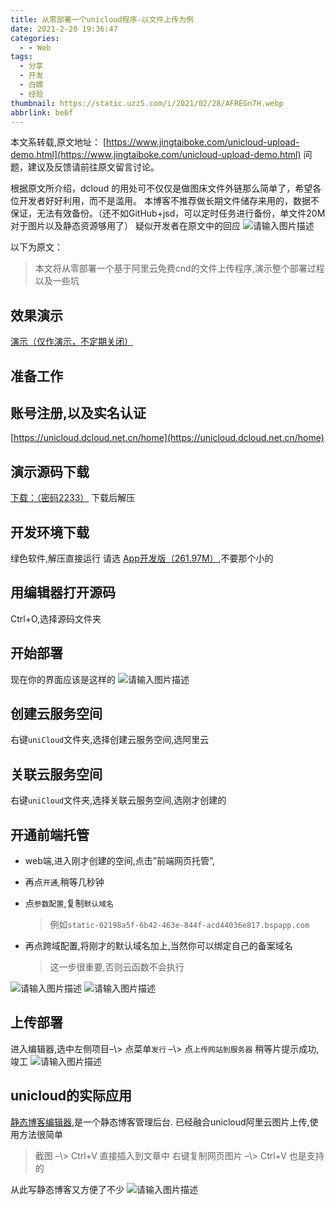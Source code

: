 ```yaml
---
title: 从零部署一个unicloud程序-以文件上传为例
date: 2021-2-20 19:36:47
categories:
  - - Web
tags:
  - 分享
  - 开发
  - 白嫖
  - 经验
thumbnail: https://static.uzz5.com/i/2021/02/28/AFREGn7H.webp
abbrlink: be6f
---
```



本文系转载,原文地址： [https://www.jingtaiboke.com/unicloud-upload-demo.html](https://www.jingtaiboke.com/unicloud-upload-demo.html) 问题，建议及反馈请前往原文留言讨论。 

根据原文所介绍，dcloud 的用处可不仅仅是做图床文件外链那么简单了，希望各位开发者好好利用，而不是滥用。 本博客不推荐做长期文件储存来用的，数据不保证，无法有效备份。（还不如GitHub+jsd，可以定时任务进行备份，单文件20M对于图片以及静态资源够用了） 疑似开发者在原文中的回应 ![请输入图片描述](https://static.uzz5.com/i/2021/02/28/j6X0J1VZ.webp "请输入图片描述") 

以下为原文：

> 本文将从零部署一个基于阿里云免费cnd的文件上传程序,演示整个部署过程以及一些坑

## 效果演示

[演示（仅作演示，不定期关闭）](https://static-72b0ccd4-7020-4f7c-bebc-1099f822e2bc.bspapp.com/#/)

## 准备工作

## 账号注册,以及实名认证

[https://unicloud.dcloud.net.cn/home](https://unicloud.dcloud.net.cn/home)

## 演示源码下载

[下载：（密码2233）](https://545c.com/d/19473836-42522931-e58c84) 下载后解压

## 开发环境下载

绿色软件,解压直接运行 请选 [App开发版（261.97M）](https://download1.dcloud.net.cn/download/HBuilderX.3.1.2.20210206.full.zip),不要那个小的

## 用编辑器打开源码

Ctrl+O,选择源码文件夹

## 开始部署

现在你的界面应该是这样的 ![请输入图片描述](https://static.uzz5.com/i/2021/02/28/JxlxStmX.webp "请输入图片描述")

## 创建云服务空间

右键`uniCloud`文件夹,选择创建云服务空间,选阿里云

## 关联云服务空间

右键`uniCloud`文件夹,选择关联云服务空间,选刚才创建的

## 开通前端托管

*   web端,进入刚才创建的空间,点击”前端网页托管”,
*   再点`开通`,稍等几秒钟
*   点`参数配置`,复制`默认域名`
    
    > 例如`static-02198a5f-6b42-463e-844f-acd44036e817.bspapp.com`
    
*   再点跨域配置,将刚才的默认域名加上,当然你可以绑定自己的备案域名
    
    > 这一步很重要,否则云函数不会执行
    

![请输入图片描述](https://static.uzz5.com/i/2021/02/28/QqYS6YNy.webp "请输入图片描述") ![请输入图片描述](https://static.uzz5.com/i/2021/02/28/U1q7bk4L.webp "请输入图片描述")

## 上传部署

进入编辑器,选中左侧项目–\\> 点菜单`发行` –\\> 点`上传网站到服务器` 稍等片提示成功,竣工 ![请输入图片描述](https://static.uzz5.com/i/2021/02/28/H09kPuSk.webp "请输入图片描述")

## unicloud的实际应用

[静态博客编辑器](https://jingtaiboke.com/),是一个静态博客管理后台. 已经融合unicloud阿里云图片上传,使用方法很简单

> 截图 –\\> Ctrl+V 直接插入到文章中 右键复制网页图片 –\\> Ctrl+V 也是支持的

从此写静态博客又方便了不少 ![请输入图片描述](https://static.uzz5.com/i/2021/02/28/32Yww6xs.webp "请输入图片描述")
